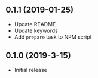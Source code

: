 ## 0.1.1 (2019-01-25)
* Update README
* Update keywords
* Add `prepare` task to NPM script

## 0.1.0 (2019-3-15)
* Initial release
